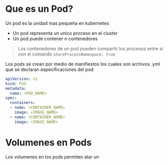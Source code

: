 # Que es un Pod?
Un pod es la unidad mas pequeña en kubernetes
- Un pod representa un unico proceso en el cluster
- Un pod puede contener n contenedores
> Los contenedores de un pod pueden compartir los procesos entre si con el comando `shareProcessNamespace: true`

Los pods se crean por medio de manifiestos los cuales son archivos .yml que se declaran especificaciones del pod

```yaml
apiVersion: v1
kind: Pod
metadata:
  name: <POD_NAME>
spec:
  containers:
  - name: <CONTAINER_NAME>
    image: <IMAGE_NAME>
  - name: <CONTAINER_NAME>
    image: <IMAGE_NAME>
```

# Volumenes en Pods
Los volumenes en los pods permiten atar un 